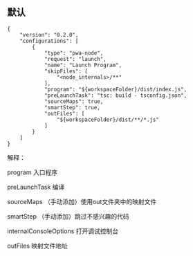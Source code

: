 

## 默认

    {
        "version": "0.2.0",
    	"configurations": [
    		{
    			"type": "pwa-node",
    			"request": "launch",
    			"name": "Launch Program",
    			"skipFiles": [
    				"<node_internals>/**"
    			],
    			"program": "${workspaceFolder}/dist/index.js",
    			"preLaunchTask": "tsc: build - tsconfig.json",
                "sourceMaps": true,
                "smartStep": true,
    			"outFiles": [
    				"${workspaceFolder}/dist/**/*.js"
    			]
    		}
    	]
    }

解释：

program  入口程序

preLaunchTask 编译

sourceMaps （手动添加）使用out文件夹中的映射文件

smartStep （手动添加）跳过不感兴趣的代码

internalConsoleOptions 打开调试控制台

outFiles 映射文件地址


